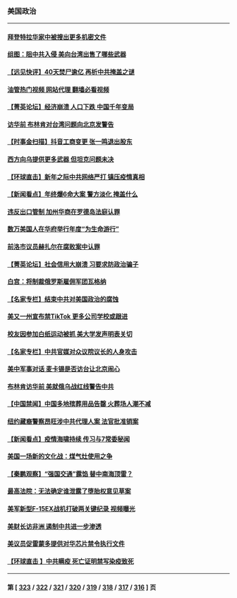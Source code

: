 ### 美国政治
---
#### [拜登特拉华家中被搜出更多机密文件](../../pages/ncid1078159/n13913004.md?01222045) 
#### [组图：阻中共入侵 美向台湾出售了哪些武器](../../pages/ncid1078159/n13904268.md?01222045) 
#### [【远见快评】40天焚尸逾亿 再析中共掩盖之谜](../../pages/ncid1078159/n13912612.md?01222045) 
#### [油管热门视频 网站代理 翻墙必看视频](http://138.2.39.72:81/youtube.html?epic-marker?01222045)
#### [【菁英论坛】经济崩溃 人口下跌 中国千年变局](../../pages/ncid1078159/n13912589.md?01222045) 
#### [访华前 布林肯对台湾问题向北京发警告](../../pages/ncid1078159/n13912607.md?01222045) 
#### [【时事金扫描】抖音工商变更 张一鸣退出股东](../../pages/ncid1078159/n13912533.md?01222045) 
#### [西方向乌提供更多武器 但坦克问题未决](../../pages/ncid1078159/n13912538.md?01222045) 
#### [【环球直击】新年之际中共网络严打 镇压疫情真相](../../pages/ncid1078159/n13912030.md?01222045) 
#### [【新闻看点】年终爆6命大案 警方淡化 掩盖什么](../../pages/ncid1078159/n13912076.md?01222045) 
#### [违反出口管制 加州华商在罗德岛法庭认罪](../../pages/ncid1078159/n13912173.md?01222045) 
#### [数万美国人在华府举行年度“为生命游行”](../../pages/ncid1078159/n13912073.md?01222045) 
#### [前洛市议员赫扎尔在腐败案中认罪](../../pages/ncid1078159/n13912108.md?01222045) 
#### [【菁英论坛】社会信用大崩溃 习要求防政治骗子](../../pages/ncid1078159/n13912046.md?01222045) 
#### [白宫：将制裁俄罗斯雇佣军团瓦格纳](../../pages/ncid1078159/n13912045.md?01222045) 
#### [【名家专栏】结束中共对美国政治的腐蚀](../../pages/ncid1078159/n13911047.md?01222045) 
#### [美又一州宣布禁TikTok 更多公司学校或跟进](../../pages/ncid1078159/n13911993.md?01222045) 
#### [校友因参加白纸运动被抓 美大学发声明表关切](../../pages/ncid1078159/n13912005.md?01222045) 
#### [【名家专栏】中共官媒对众议院议长的人身攻击](../../pages/ncid1078159/n13911919.md?01222045) 
#### [美中军事对话 麦卡锡是否访台让北京闹心](../../pages/ncid1078159/n13912004.md?01222045) 
#### [布林肯访华前 美就俄乌战红线警告中共](../../pages/ncid1078159/n13911991.md?01222045) 
#### [【中国禁闻】中国多地殡葬用品告罄 火葬场人潮不减](../../pages/ncid1078159/n13911240.md?01222045) 
#### [纽约藏裔警察昂旺涉中共代理人案 法官批准销案](../../pages/ncid1078159/n13911484.md?01222045) 
#### [【新闻看点】疫情海啸持续 传习与7常委秘闻](../../pages/ncid1078159/n13911302.md?01222045) 
#### [美国一场新的文化战：煤气灶使用之争](../../pages/ncid1078159/n13911330.md?01222045) 
#### [【秦鹏观察】“强国交通”露馅 替中南海顶雷？](../../pages/ncid1078159/n13911339.md?01222045) 
#### [最高法院：无法确定谁泄露了堕胎权意见草案](../../pages/ncid1078159/n13911262.md?01222045) 
#### [美军新型F-15EX战机打破两关键纪录 视频曝光](../../pages/ncid1078159/n13911211.md?01222045) 
#### [美财长访非洲 遏制中共进一步渗透](../../pages/ncid1078159/n13911106.md?01222045) 
#### [美议员促雷蒙多提供对华芯片禁令执行文件](../../pages/ncid1078159/n13911148.md?01222045) 
#### [【环球直击 】中共瞒疫 死亡证明禁写染疫致死](../../pages/ncid1078159/n13910304.md?01222045) 

---
#### 第 [ [323](./323.md?01222045) / [322](./322.md?01222045) / [321](./321.md?01222045) / [320](./320.md?01222045) / [319](./319.md?01222045) / [318](./318.md?01222045) / [317](./317.md?01222045) / [316](./316.md?01222045) ] 页
